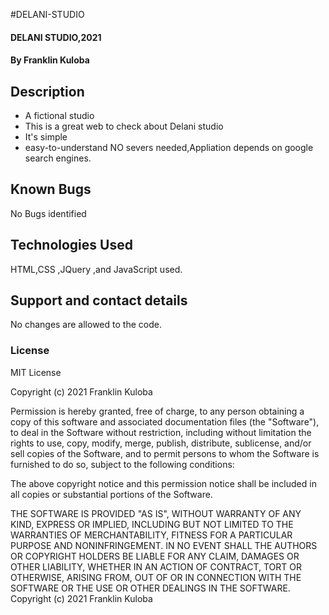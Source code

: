 #DELANI-STUDIO
#### DELANI STUDIO,2021
#### By  Franklin Kuloba
## Description
* A fictional studio
* This is a great web to check about Delani studio
* It's  simple
* easy-to-understand
NO severs needed,Appliation depends on google search engines.
## Known Bugs
 No Bugs identified
## Technologies Used
HTML,CSS ,JQuery ,and JavaScript used.
## Support and contact details
No changes are allowed to the code.
### License
MIT License

Copyright (c) 2021 Franklin Kuloba

Permission is hereby granted, free of charge, to any person obtaining a copy
of this software and associated documentation files (the "Software"), to deal
in the Software without restriction, including without limitation the rights
to use, copy, modify, merge, publish, distribute, sublicense, and/or sell
copies of the Software, and to permit persons to whom the Software is
furnished to do so, subject to the following conditions:

The above copyright notice and this permission notice shall be included in all
copies or substantial portions of the Software.

THE SOFTWARE IS PROVIDED "AS IS", WITHOUT WARRANTY OF ANY KIND, EXPRESS OR
IMPLIED, INCLUDING BUT NOT LIMITED TO THE WARRANTIES OF MERCHANTABILITY,
FITNESS FOR A PARTICULAR PURPOSE AND NONINFRINGEMENT. IN NO EVENT SHALL THE
AUTHORS OR COPYRIGHT HOLDERS BE LIABLE FOR ANY CLAIM, DAMAGES OR OTHER
LIABILITY, WHETHER IN AN ACTION OF CONTRACT, TORT OR OTHERWISE, ARISING FROM,
OUT OF OR IN CONNECTION WITH THE SOFTWARE OR THE USE OR OTHER DEALINGS IN THE
SOFTWARE.
Copyright (c) 2021 Franklin Kuloba